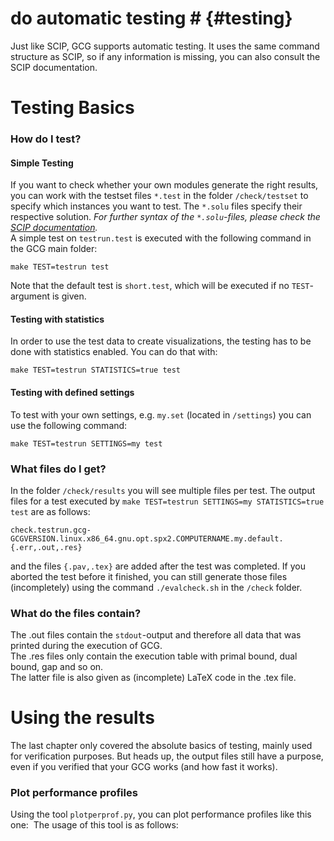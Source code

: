 # do automatic testing # {#testing}
Just like SCIP, GCG supports automatic testing. It uses the same command
structure as SCIP, so if any information is missing,
you can also consult the SCIP documentation.


# Testing Basics #

### How do I test?
#### Simple Testing
If you want to check whether your own modules generate the right results,
you can work with the testset files `*.test` in the folder `/check/testset`
to specify which instances you want to test. The `*.solu` files specify their
respective solution. <i>For further syntax of the `*.solu`-files, please check
the <a href="https://scip.zib.de/doc-6.0.1/html/TEST.php">SCIP documentation</a>.</i><br>
A simple test on `testrun.test` is executed with the following command
in the GCG main folder:

    make TEST=testrun test

Note that the default test is `short.test`, which will be executed if no
`TEST`-argument is given.

#### Testing with statistics
In order to use the test data to create visualizations, the testing has to be
done with statistics enabled. You can do that with:

    make TEST=testrun STATISTICS=true test


#### Testing with defined settings
To test with your own settings, e.g. `my.set` (located in `/settings`)
you can use the following command:

    make TEST=testrun SETTINGS=my test


### What files do I get?
In the folder `/check/results` you will see multiple files per test.
The output files for a test executed by
`make TEST=testrun SETTINGS=my STATISTICS=true test` are as follows:

    check.testrun.gcg-GCGVERSION.linux.x86_64.gnu.opt.spx2.COMPUTERNAME.my.default.{.err,.out,.res}

and the files `{.pav,.tex}` are added after the test was completed.
If you aborted the test before it finished, you can still generate those files
(incompletely) using the command `./evalcheck.sh` in the `/check` folder.

### What do the files contain?
The .out files contain the `stdout`-output and therefore all data that was
printed during the execution of GCG.<br>
The .res files only contain the execution table with
primal bound, dual bound, gap and so on.<br>
The latter file is also given as (incomplete) LaTeX code in the .tex file.<br>

# Using the results #
The last chapter only covered the absolute basics of testing, mainly used
for verification purposes. But heads up, the output files still have a purpose,
even if you verified that your GCG works (and how fast it works).

### Plot performance profiles
Using the tool `plotperprof.py`, you can plot performance profiles like this one:
<img src="">
The usage of this tool is as follows:
